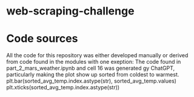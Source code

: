 # web-scraping-challenge

# Code sources
All the code for this repository was either developed manually or derived from code found in the modules with one exeption:
The code found in part_2_mars_weather.ipynb and cell 16 was generated gy ChatGPT, particularly making the plot show up sorted from coldest to warmest.
plt.bar(sorted_avg_temp.index.astype(str), sorted_avg_temp.values)
plt.xticks(sorted_avg_temp.index.astype(str))